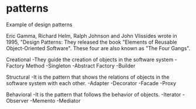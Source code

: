 # patterns
Example of design patterns


Eric Gamma, Richard Helm, Ralph Johnson and John Vlissides wrote in 1995, "Design Patterns:
They released the book "Elements of Reusable Object-Oriented Software". These four are also known as "The Four Gangs".

Creational
-They guide the creation of objects in the software system
	-Factory Method
	-Singleton
	-Abstract Factory
	-Builder

Structural
-It is the pattern that shows the relations of objects in the software system with each other.
	-Adapter
	-Decorator
	-Facade
	-Proxy

Behavioral
-It is the pattern that follows the behavior of objects.
	-Iterator
	-Observer
	-Memento
	-Mediator
